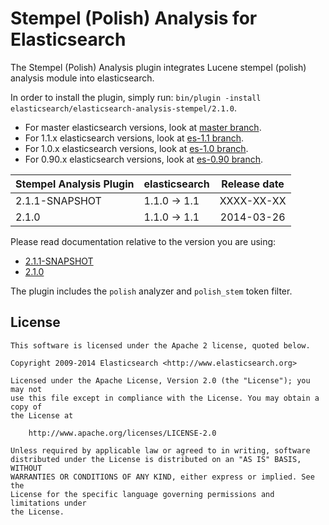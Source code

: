 Stempel (Polish) Analysis for Elasticsearch
==================================

The Stempel (Polish) Analysis plugin integrates Lucene stempel (polish) analysis module into elasticsearch.

In order to install the plugin, simply run: `bin/plugin -install elasticsearch/elasticsearch-analysis-stempel/2.1.0`.

* For master elasticsearch versions, look at [master branch](https://github.com/elasticsearch/elasticsearch-analysis-stempel/tree/master).
* For 1.1.x elasticsearch versions, look at [es-1.1 branch](https://github.com/elasticsearch/elasticsearch-analysis-stempel/tree/es-1.1).
* For 1.0.x elasticsearch versions, look at [es-1.0 branch](https://github.com/elasticsearch/elasticsearch-analysis-stempel/tree/es-1.0).
* For 0.90.x elasticsearch versions, look at [es-0.90 branch](https://github.com/elasticsearch/elasticsearch-analysis-stempel/tree/es-0.90).

|   Stempel Analysis Plugin  |    elasticsearch    | Release date |
|----------------------------|---------------------|:------------:|
| 2.1.1-SNAPSHOT             | 1.1.0 -> 1.1        |  XXXX-XX-XX  |
| 2.1.0                      | 1.1.0 -> 1.1        |  2014-03-26  |

Please read documentation relative to the version you are using:

* [2.1.1-SNAPSHOT](https://github.com/elasticsearch/elasticsearch-analysis-stempel/blob/es-1.1/README.md)
* [2.1.0](https://github.com/elasticsearch/elasticsearch-analysis-stempel/blob/v2.1.0/README.md)

The plugin includes the `polish` analyzer and `polish_stem` token filter.

License
-------

    This software is licensed under the Apache 2 license, quoted below.

    Copyright 2009-2014 Elasticsearch <http://www.elasticsearch.org>

    Licensed under the Apache License, Version 2.0 (the "License"); you may not
    use this file except in compliance with the License. You may obtain a copy of
    the License at

        http://www.apache.org/licenses/LICENSE-2.0

    Unless required by applicable law or agreed to in writing, software
    distributed under the License is distributed on an "AS IS" BASIS, WITHOUT
    WARRANTIES OR CONDITIONS OF ANY KIND, either express or implied. See the
    License for the specific language governing permissions and limitations under
    the License.
